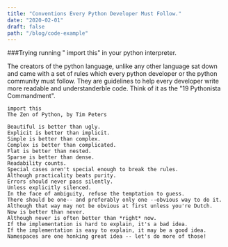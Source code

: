 ```yaml
---
title: "Conventions Every Python Developer Must Follow."
date: "2020-02-01"
draft: false
path: "/blog/code-example"
---
```


###Trying running " import this" in your python interpreter.

The creators of the python language, unlike any other language sat down and came with a set of rules which every python developer or the python community must follow. They are guidelines to help every developer write more readable and understanderble code. Think of it as the "19 Pythonista Commandment".
```
import this
The Zen of Python, by Tim Peters

Beautiful is better than ugly.
Explicit is better than implicit.
Simple is better than complex.
Complex is better than complicated.
Flat is better than nested.
Sparse is better than dense.
Readability counts.
Special cases aren't special enough to break the rules.
Although practicality beats purity.
Errors should never pass silently.
Unless explicitly silenced.
In the face of ambiguity, refuse the temptation to guess.
There should be one-- and preferably only one --obvious way to do it.
Although that way may not be obvious at first unless you're Dutch.
Now is better than never.
Although never is often better than *right* now.
If the implementation is hard to explain, it's a bad idea.
If the implementation is easy to explain, it may be a good idea.
Namespaces are one honking great idea -- let's do more of those!
```